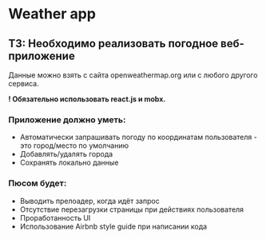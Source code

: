 # Weather app




## ТЗ: Необходимо реализовать погодное веб-приложение

Данные можно взять с сайта openweathermap.org или с любого другого сервиса.

__! Обязательно использовать react.js и mobx.__

### Приложение должно уметь:
-  Автоматически запрашивать погоду по координатам пользователя - это город/место по умолчанию
-  Добавлять/удалять города
-  Сохранять локально данные

### Пюсом будет:
-  Выводить прелоадер, когда идёт запрос
-  Отсутствие перезагрузки страницы при действиях пользователя
-  Проработанность UI
-  Использование Airbnb style guide при написании кода